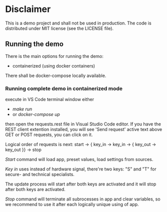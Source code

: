 # Disclaimer 

This is a demo project and shall not be used in production.
The code is distributed under MIT license (see the LICENSE file).


## Running the demo

There is the main options for running the demo:
- containerized (using docker containers)

There shall be docker-compose locally available.

### Running complete demo in containerized mode

execute in VS Code terminal window either
- _make run_
- or _docker-compose up_

then open the requests.rest file in Visual Studio Code editor. If you have the REST client extention installed, you will see 'Send request' active text above GET or POST requests, you can click on it.

Logical order of requests is next: start -> { key_in -> key_in -> { key_out -> key_out }} -> stop

_Start_ command will load app, preset values, load settings from sources.

_Key in_ uses instead of hardware signal, there're two keys: "S" and "T" for secure- and technical specialists. 

The update process will start after both keys are activated and it will stop after both keys are activated.

_Stop_ command will terminate all subrocesses in app and clear variables, so we recommend to use it after each logically unique using of app.
